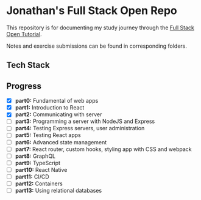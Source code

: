 # Jonathan's Full Stack Open Repo
This repository is for documenting my study journey through the [Full Stack Open Tutorial](https://fullstackopen.com/en/).

Notes and exercise submissions can be found in corresponding folders.

## Tech Stack

## Progress

- [x] **part0:** Fundamental of web apps
- [x] **part1:** Introduction to React
- [x] **part2:** Communicating with server
- [ ] **part3:** Programming a server with NodeJS and Express
- [ ] **part4:** Testing Express servers, user administration
- [ ] **part5:** Testing React apps
- [ ] **part6:** Advanced state management
- [ ] **part7:** React router, custom hooks, styling app with CSS and webpack
- [ ] **part8:** GraphQL
- [ ] **part9:** TypeScript
- [ ] **part10:** React Native
- [ ] **part11:** CI/CD
- [ ] **part12:** Containers
- [ ] **part13:** Using relational databases